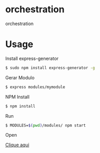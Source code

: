 # orchestration
orchestration

# Usage

Install express-generator

```bash
$ sudo npm install express-generator -g
```

Gerar Modulo

```bash
$ express modules/mymodule
```

NPM Install

```bash
$ npm install
```

Run

```bash
$ MODULES=$(pwd)/modules/ npm start
```

Open

[Clique aqui](http://localhost:3000/mymodule)
